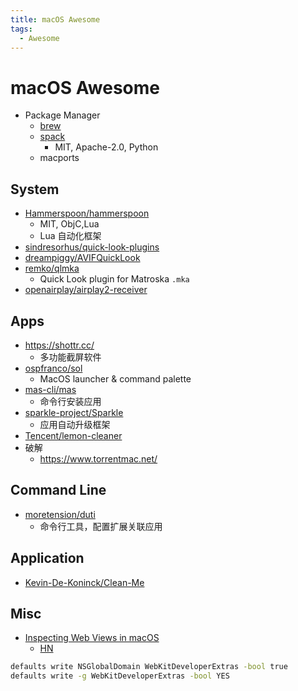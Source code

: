 ```yaml
---
title: macOS Awesome
tags:
  - Awesome
---
```


# macOS Awesome

- Package Manager
  - [brew](./brew.md)
  - [spack](https://github.com/spack/spack)
    - MIT, Apache-2.0, Python
  - macports

## System

- [Hammerspoon/hammerspoon](https://github.com/Hammerspoon/hammerspoon)
  - MIT, ObjC,Lua
  - Lua 自动化框架
- [sindresorhus/quick-look-plugins](https://github.com/sindresorhus/quick-look-plugins)
- [dreampiggy/AVIFQuickLook](https://github.com/dreampiggy/AVIFQuickLook)
- [remko/qlmka](https://github.com/remko/qlmka)
  - Quick Look plugin for Matroska `.mka`
- [openairplay/airplay2-receiver](https://github.com/openairplay/airplay2-receiver)

## Apps

- https://shottr.cc/
  - 多功能截屏软件
- [ospfranco/sol](https://github.com/ospfranco/sol)
  - MacOS launcher & command palette
- [mas-cli/mas](https://github.com/mas-cli/mas)
  - 命令行安装应用
- [sparkle-project/Sparkle](https://github.com/sparkle-project/Sparkle)
  - 应用自动升级框架
- [Tencent/lemon-cleaner](https://github.com/Tencent/lemon-cleaner)
- 破解
  - https://www.torrentmac.net/

## Command Line

- [moretension/duti](https://github.com/moretension/duti)
  - 命令行工具，配置扩展关联应用

## Application

- [Kevin-De-Koninck/Clean-Me](https://github.com/Kevin-De-Koninck/Clean-Me)

## Misc

- [Inspecting Web Views in macOS](https://blog.jim-nielsen.com/2022/inspecting-web-views-in-macos/)
  - [HN](https://news.ycombinator.com/item?id=30648424)

```bash
defaults write NSGlobalDomain WebKitDeveloperExtras -bool true
defaults write -g WebKitDeveloperExtras -bool YES
```
